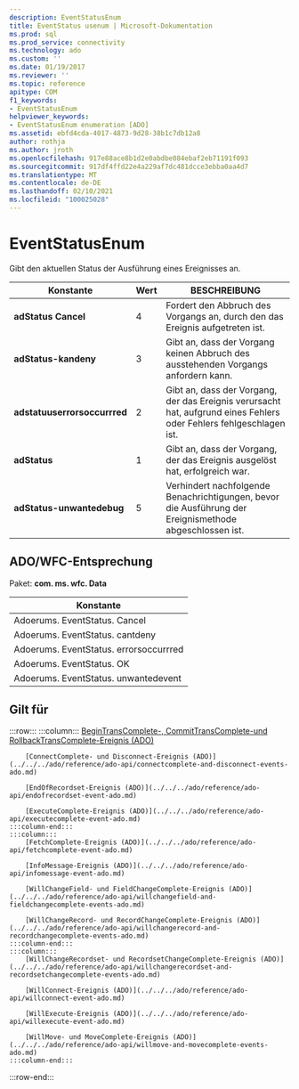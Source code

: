 ```yaml
---
description: EventStatusEnum
title: EventStatus usenum | Microsoft-Dokumentation
ms.prod: sql
ms.prod_service: connectivity
ms.technology: ado
ms.custom: ''
ms.date: 01/19/2017
ms.reviewer: ''
ms.topic: reference
apitype: COM
f1_keywords:
- EventStatusEnum
helpviewer_keywords:
- EventStatusEnum enumeration [ADO]
ms.assetid: ebfd4cda-4017-4873-9d28-38b1c7db12a8
author: rothja
ms.author: jroth
ms.openlocfilehash: 917e88ace8b1d2e0abdbe084ebaf2eb71191f093
ms.sourcegitcommit: 917df4ffd22e4a229af7dc481dcce3ebba0aa4d7
ms.translationtype: MT
ms.contentlocale: de-DE
ms.lasthandoff: 02/10/2021
ms.locfileid: "100025028"
---
```

# <a name="eventstatusenum"></a>EventStatusEnum
Gibt den aktuellen Status der Ausführung eines Ereignisses an.  
  
|Konstante|Wert|BESCHREIBUNG|  
|--------------|-----------|-----------------|  
|**adStatus Cancel**|4|Fordert den Abbruch des Vorgangs an, durch den das Ereignis aufgetreten ist.|  
|**adStatus-kandeny**|3|Gibt an, dass der Vorgang keinen Abbruch des ausstehenden Vorgangs anfordern kann.|  
|**adstatuuserrorsoccurrred**|2|Gibt an, dass der Vorgang, der das Ereignis verursacht hat, aufgrund eines Fehlers oder Fehlers fehlgeschlagen ist.|  
|**adStatus**|1|Gibt an, dass der Vorgang, der das Ereignis ausgelöst hat, erfolgreich war.|  
|**adStatus-unwantedebug**|5|Verhindert nachfolgende Benachrichtigungen, bevor die Ausführung der Ereignismethode abgeschlossen ist.|  
  
## <a name="adowfc-equivalent"></a>ADO/WFC-Entsprechung  
 Paket: **com. ms. wfc. Data**  
  
|Konstante|  
|--------------|  
|Adoerums. EventStatus. Cancel|  
|Adoerums. EventStatus. cantdeny|  
|Adoerums. EventStatus. errorsoccurrred|  
|Adoerums. EventStatus. OK|  
|Adoerums. EventStatus. unwantedevent|  
  
## <a name="applies-to"></a>Gilt für  

:::row:::
    :::column:::
        [BeginTransComplete-, CommitTransComplete-und RollbackTransComplete-Ereignis (ADO)](../../../ado/reference/ado-api/begintranscomplete-committranscomplete-and-rollbacktranscomplete-events-ado.md)  

        [ConnectComplete- und Disconnect-Ereignis (ADO)](../../../ado/reference/ado-api/connectcomplete-and-disconnect-events-ado.md)  

        [EndOfRecordset-Ereignis (ADO)](../../../ado/reference/ado-api/endofrecordset-event-ado.md)  

        [ExecuteComplete-Ereignis (ADO)](../../../ado/reference/ado-api/executecomplete-event-ado.md)  
    :::column-end:::
    :::column:::
        [FetchComplete-Ereignis (ADO)](../../../ado/reference/ado-api/fetchcomplete-event-ado.md)  

        [InfoMessage-Ereignis (ADO)](../../../ado/reference/ado-api/infomessage-event-ado.md)  

        [WillChangeField- und FieldChangeComplete-Ereignis (ADO)](../../../ado/reference/ado-api/willchangefield-and-fieldchangecomplete-events-ado.md)  

        [WillChangeRecord- und RecordChangeComplete-Ereignis (ADO)](../../../ado/reference/ado-api/willchangerecord-and-recordchangecomplete-events-ado.md)  
    :::column-end:::
    :::column:::
        [WillChangeRecordset- und RecordsetChangeComplete-Ereignis (ADO)](../../../ado/reference/ado-api/willchangerecordset-and-recordsetchangecomplete-events-ado.md)  

        [WillConnect-Ereignis (ADO)](../../../ado/reference/ado-api/willconnect-event-ado.md)  

        [WillExecute-Ereignis (ADO)](../../../ado/reference/ado-api/willexecute-event-ado.md)  

        [WillMove- und MoveComplete-Ereignis (ADO)](../../../ado/reference/ado-api/willmove-and-movecomplete-events-ado.md)  
    :::column-end:::
:::row-end:::
